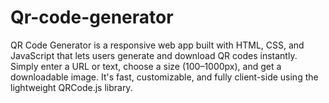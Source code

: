 # Qr-code-generator
QR Code Generator is a responsive web app built with HTML, CSS, and JavaScript that lets users generate and download QR codes instantly. Simply enter a URL or text, choose a size (100–1000px), and get a downloadable image. It's fast, customizable, and fully client-side using the lightweight QRCode.js library.
